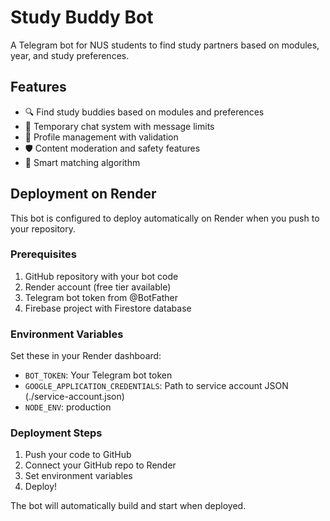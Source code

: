 # Study Buddy Bot

A Telegram bot for NUS students to find study partners based on modules, year, and study preferences.

## Features

- 🔍 Find study buddies based on modules and preferences
- 💬 Temporary chat system with message limits
- 📝 Profile management with validation
- 🛡️ Content moderation and safety features
- 🎯 Smart matching algorithm

## Deployment on Render

This bot is configured to deploy automatically on Render when you push to your repository.

### Prerequisites

1. GitHub repository with your bot code
2. Render account (free tier available)
3. Telegram bot token from @BotFather
4. Firebase project with Firestore database

### Environment Variables

Set these in your Render dashboard:

- `BOT_TOKEN`: Your Telegram bot token
- `GOOGLE_APPLICATION_CREDENTIALS`: Path to service account JSON (./service-account.json)
- `NODE_ENV`: production

### Deployment Steps

1. Push your code to GitHub
2. Connect your GitHub repo to Render
3. Set environment variables
4. Deploy!

The bot will automatically build and start when deployed.
